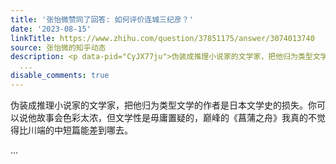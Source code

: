 ```yaml
---
title: '张怡微赞同了回答: 如何评价连城三纪彦？'
date: '2023-08-15'
linkTitle: https://www.zhihu.com/question/37851175/answer/3074013740
source: 张怡微的知乎动态
description: <p data-pid="CyJX77ju">伪装成推理小说家的文学家，把他归为类型文学的作者是日本文学史的损失。你可以说他故事会色彩太浓，但文学性是毋庸置疑的，巅峰的《菖蒲之舟》我真的不觉得比川端的中短篇能差到哪去。</p>
  ...
disable_comments: true
---
```

<p data-pid="CyJX77ju">伪装成推理小说家的文学家，把他归为类型文学的作者是日本文学史的损失。你可以说他故事会色彩太浓，但文学性是毋庸置疑的，巅峰的《菖蒲之舟》我真的不觉得比川端的中短篇能差到哪去。</p> ...